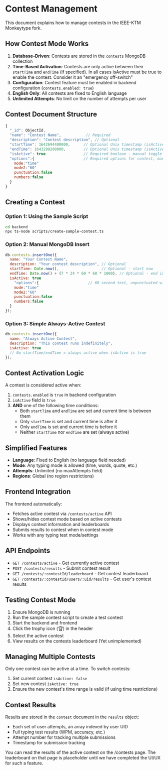 # Contest Management

This document explains how to manage contests in the IEEE-KTM Monkeytype fork.

## How Contest Mode Works

1. **Database-Driven**: Contests are stored in the `contests` MongoDB collection
2. **Time-Based Activation**: Contests are only active between their `startTime` and `endTime` (if specified). In all cases isActive must be true to enable the contest. Consider it an "emergency off-switch"
3. **Configuration**: Contest feature must be enabled in backend configuration (`contests.enabled: true`)
4. **English Only**: All contests are fixed to English language
5. **Unlimited Attempts**: No limit on the number of attempts per user

## Contest Document Structure

```javascript
{
  "_id": ObjectId,
  "name": "Contest Name",           // Required
  "description": "Contest description", // Optional
  "startTime": 1642694400000,      // Optional Unix timestamp (isActive must still be true)
  "endTime": 1643299200000,        // Optional Unix timestamp (isActive must still be true)
  "isActive": true                 // Required boolean - manual toggle (if not true, the competition will not be available)
  "options":{                      // Required options for contest, manually set for each contest as user cannot modify them
    mode:"time"
    mode2:"60"
    punctuation:false
    numbers:false
  }
}
```

## Creating a Contest

### Option 1: Using the Sample Script

```bash
cd backend
npx ts-node scripts/create-sample-contest.ts
```

### Option 2: Manual MongoDB Insert

```javascript
db.contests.insertOne({
  name: "Your Contest Name",
  description: "Your contest description", // Optional
  startTime: Date.now(),                   // Optional - start now
  endTime: Date.now() + (7 * 24 * 60 * 60 * 1000), // Optional - end in 1 week
  isActive: true
    "options":{                      // 60 second test, unpunctuated with no numbers
    mode:"time"
    mode2:"60"
    punctuation:false
    numbers:false
  }
});
```

### Option 3: Simple Always-Active Contest

```javascript
db.contests.insertOne({
  name: "Always Active Contest",
  description: "This contest runs indefinitely",
  isActive: true
  // No startTime/endTime = always active when isActive is true
});
```

## Contest Activation Logic

A contest is considered active when:
1. `contests.enabled` is `true` in backend configuration
2. `isActive` field is `true`
3. **AND** one of the following time conditions:
   - Both `startTime` and `endTime` are set and current time is between them
   - Only `startTime` is set and current time is after it
   - Only `endTime` is set and current time is before it
   - Neither `startTime` nor `endTime` are set (always active)

## Simplified Features

- **Language**: Fixed to English (no language field needed)
- **Mode**: Any typing mode is allowed (time, words, quote, etc.)
- **Attempts**: Unlimited (no maxAttempts field)
- **Regions**: Global (no region restrictions)

## Frontend Integration

The frontend automatically:
- Fetches active contest via `/contests/active` API
- Shows/hides contest mode based on active contests
- Displays contest information and leaderboards
- Submits results to contest when in contest mode
- Works with any typing test mode/settings

## API Endpoints

- `GET /contests/active` - Get currently active contest
- `POST /contests/results` - Submit contest result
- `GET /contests/:contestId/leaderboard` - Get contest leaderboard
- `GET /contests/:contestId/users/:uid/results` - Get user's contest results

## Testing Contest Mode

1. Ensure MongoDB is running
2. Run the sample contest script to create a test contest
3. Start the backend and frontend
4. Click the trophy icon (🏆) in the header
5. Select the active contest
6. View results on the contests leaderboard (Yet unimplemented)

## Managing Multiple Contests

Only one contest can be active at a time. To switch contests:
1. Set current contest `isActive: false`
2. Set new contest `isActive: true`
3. Ensure the new contest's time range is valid (if using time restrictions)

## Contest Results

Results are stored in the `contest` document in the `results` object:
- Each set of user attempts, an array indexed by user UID
- Full typing test results (WPM, accuracy, etc.)
- Attempt number for tracking multiple submissions
- Timestamp for submission tracking

You can read the results of the active contest on the /contests page. The leaderboard on that page is placeholder until we have completed the UI/UX for such a feature.
